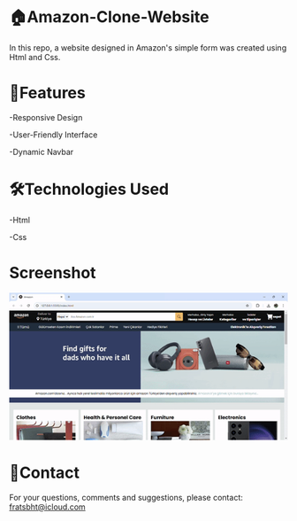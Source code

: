 # 🏠Amazon-Clone-Website

In this repo, a website designed in Amazon's simple form was created using Html and Css.

# 🚀Features

-Responsive Design

-User-Friendly Interface

-Dynamic Navbar

# 🛠️Technologies Used

-Html

-Css

# Screenshot

![](Amazon.gif)

# 📨Contact

For your questions, comments and suggestions, please contact: fratsbht@icloud.com
